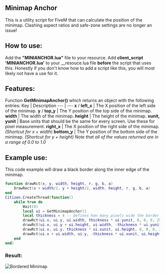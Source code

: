 ## Minimap Anchor
This is a utility script for FiveM that can calculate the position of the minimap.
Clashing aspect ratios and safe-zone settings are no longer an issue!

## How to use:
Add the **"MINIANCHOR.lua"** file to your resource.
Add **client_script 'MINIANCHOR.lua'** to your \_\_resouce.lua file **before** the script that uses this.
Honestly if you don't know how to add a script like this, you will most likely not have a use for it.

## Features:
Function **GetMinimapAnchor()** which returns an object with the following entries:
Key | Description
--- | ---
**x** / **left_x** | The X position of the left side of the minimap.
**y** / **top_y** | The Y position of the top side of the minimap.
**width** | The width of the minimap.
**height** | The height of the minimap.
**xunit, yunit** | Base units that should be the same for every screen. Use these for pixel measurement.
**right_x** | The X position of the right side of the minimap. *(Shortcut for x + width)*
**bottom_y** | The Y position of the bottom side of the minimap. *(Shortcut for y + height)*
*Note that all of the values returned are in a range of 0.0 to 1.0*

## Example use:

This code example will draw a black border along the inner edge of the minimap.
```lua
function drawRct(x, y, width, height, r, g, b, a)
    DrawRect(x + width/2, y + height/2, width, height, r, g, b, a)
end
Citizen.CreateThread(function()
    while true do
        Wait(0)
        local ui = GetMinimapAnchor()
        local thickness = 4 -- Defines how many pixels wide the border is
        drawRct(ui.x, ui.y, ui.width, thickness * ui.yunit, 0, 0, 0, 255)
        drawRct(ui.x, ui.y + ui.height, ui.width, -thickness * ui.yunit, 0, 0, 0, 255)
        drawRct(ui.x, ui.y, thickness * ui.xunit, ui.height, 0, 0, 0, 255)
        drawRct(ui.x + ui.width, ui.y, -thickness * ui.xunit, ui.height, 0, 0, 0, 255)
    end
end)
```
### Result:
![Bordered Minimap](https://i.imgur.com/c4em9KG.png "Bordered Minimap")
